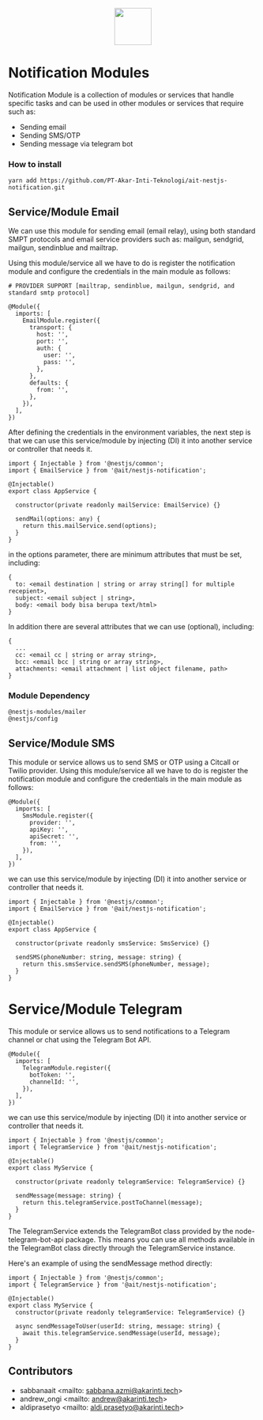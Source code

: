 <p align="center">
  <img src="https://cdn-icons-png.flaticon.com/512/126/126816.png" width="75">
</p>

# Notification Modules
Notification Module is a collection of modules or services that handle specific tasks and can be used in other modules or services that require such as:
- Sending email
- Sending SMS/OTP
- Sending message via telegram bot

### How to install
```
yarn add https://github.com/PT-Akar-Inti-Teknologi/ait-nestjs-notification.git
```
## Service/Module Email
We can use this module for sending email (email relay), using both standard SMPT protocols and email service providers such as: mailgun, sendgrid, mailgun, sendinblue and mailtrap.

Using this module/service all we have to do is register the notification module and configure the credentials in the main module as follows:

```
# PROVIDER SUPPORT [mailtrap, sendinblue, mailgun, sendgrid, and standard smtp protocol]

@Module({
  imports: [
    EmailModule.register({
      transport: {
        host: '',
        port: '',
        auth: {
          user: '',
          pass: '',
        },
      },
      defaults: {
        from: '',
      },
    }),
  ],
})

```
After defining the credentials in the environment variables, the next step is that we can use this service/module by injecting (DI) it into another service or controller that needs it.

```
import { Injectable } from '@nestjs/common';
import { EmailService } from '@ait/nestjs-notification';

@Injectable()
export class AppService {

  constructor(private readonly mailService: EmailService) {}

  sendMail(options: any) {
    return this.mailService.send(options);
  }
}

```
in the options parameter, there are minimum attributes that must be set, including:
```
{
  to: <email destination | string or array string[] for multiple recepient>,
  subject: <email subject | string>,
  body: <email body bisa berupa text/html>
}
```
In addition there are several attributes that we can use (optional), including:
```
{
  ...
  cc: <email cc | string or array string>,
  bcc: <email bcc | string or array string>,
  attachments: <email attachment | list object filename, path>
}
```
### Module Dependency
```
@nestjs-modules/mailer
@nestjs/config
```

## Service/Module SMS
This module or service allows us to send SMS or OTP using a Citcall or Twilio provider.
Using this module/service all we have to do is register the notification module and configure the credentials in the main module as follows:

```
@Module({
  imports: [
    SmsModule.register({
      provider: '',
      apiKey: '',
      apiSecret: '',
      from: '',
    }),
  ],
})
```

we can use this service/module by injecting (DI) it into another service or controller that needs it.

```
import { Injectable } from '@nestjs/common';
import { EmailService } from '@ait/nestjs-notification';

@Injectable()
export class AppService {

  constructor(private readonly smsService: SmsService) {}

  sendSMS(phoneNumber: string, message: string) {
    return this.smsService.sendSMS(phoneNumber, message);
  }
}
```

# Service/Module Telegram
This module or service allows us to send notifications to a Telegram channel or chat using the Telegram Bot API.

```
@Module({
  imports: [
    TelegramModule.register({
      botToken: '',
      channelId: '',
    }),
  ],
})
```

we can use this service/module by injecting (DI) it into another service or controller that needs it.

```
import { Injectable } from '@nestjs/common';
import { TelegramService } from '@ait/nestjs-notification';

@Injectable()
export class MyService {

  constructor(private readonly telegramService: TelegramService) {}

  sendMessage(message: string) {
    return this.telegramService.postToChannel(message);
  }
}
```

The TelegramService extends the TelegramBot class provided by the node-telegram-bot-api package. This means you can use all methods available in the TelegramBot class directly through the TelegramService instance.

Here's an example of using the sendMessage method directly:

```
import { Injectable } from '@nestjs/common';
import { TelegramService } from '@ait/nestjs-notification';

@Injectable()
export class MyService {
  constructor(private readonly telegramService: TelegramService) {}

  async sendMessageToUser(userId: string, message: string) {
    await this.telegramService.sendMessage(userId, message);
  }
}
```

## Contributors
- sabbanaait <mailto: sabbana.azmi@akarinti.tech>
- andrew_ongi <mailto: andrew@akarinti.tech>
- aldiprasetyo <mailto: aldi.prasetyo@akarinti.tech>
